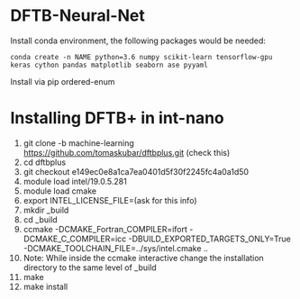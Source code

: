 # DFTB-Neural-Net

Install conda environment, the following packages would be needed:

```
conda create -n NAME python=3.6 numpy scikit-learn tensorflow-gpu keras cython pandas matplotlib seaborn ase pyyaml
```

Install via pip ordered-enum

# Installing DFTB+ in int-nano
1. git clone -b machine-learning https://github.com/tomaskubar/dftbplus.git (check this)
2. cd dftbplus
3. git checkout e149ec0e8a1ca7ea0401d5f30f2245fc4a0a1d50
4. module load intel/19.0.5.281
5. module load cmake
6. export  INTEL_LICENSE_FILE=(ask for this info)
7. mkdir _build 
8. cd _build
9. ccmake -DCMAKE_Fortran_COMPILER=ifort -DCMAKE_C_COMPILER=icc -DBUILD_EXPORTED_TARGETS_ONLY=True -DCMAKE_TOOLCHAIN_FILE=../sys/intel.cmake ..
10. Note: While inside the ccmake interactive change the installation directory to the same level of _build
11. make 
12. make install 
